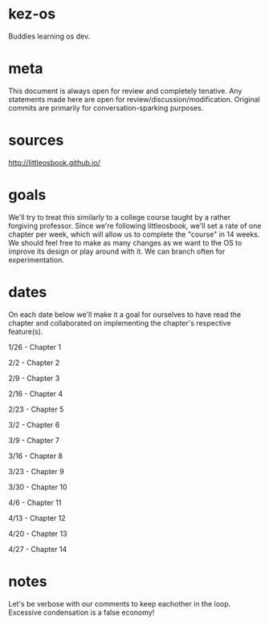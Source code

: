 # kez-os
Buddies learning os dev.

# meta
This document is always open for review and completely tenative. Any statements made here are open for review/discussion/modification. Original commits are primarily for conversation-sparking purposes.

# sources
http://littleosbook.github.io/

# goals
We'll try to treat this similarly to a college course taught by a rather forgiving professor. Since we're following littleosbook, we'll set a rate of one chapter per week, which will allow us to complete the "course" in 14 weeks. We should feel free to make as many changes as we want to the OS to improve its design or play around with it. We can branch often for experimentation.

# dates
On each date below we'll make it a goal for ourselves to have read the chapter and collaborated on implementing the chapter's respective feature(s).

1/26 - Chapter 1

2/2  - Chapter 2

2/9  - Chapter 3

2/16 - Chapter 4

2/23 - Chapter 5

3/2  - Chapter 6

3/9  - Chapter 7

3/16 - Chapter 8

3/23 - Chapter 9

3/30 - Chapter 10

4/6  - Chapter 11

4/13 - Chapter 12

4/20 - Chapter 13

4/27 - Chapter 14

# notes
Let's be verbose with our comments to keep eachother in the loop. Excessive condensation is a false economy!
